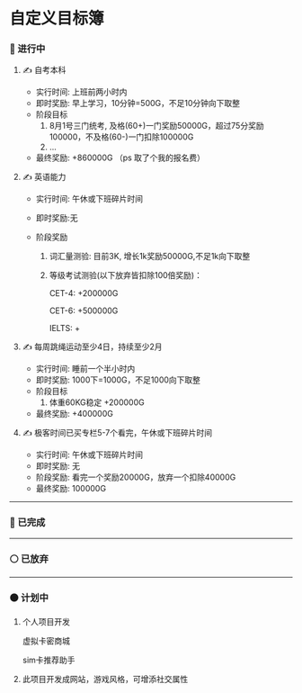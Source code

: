 # 自定义目标簿





### 🔵 进行中

1. ✍  自考本科
   - 实行时间: 上班前两小时内
   - 即时奖励: 早上学习，10分钟=500G，不足10分钟向下取整
   - 阶段目标
     1.  8月1号三门统考, 及格(60+)一门奖励50000G，超过75分奖励100000，不及格(60-)一门扣除100000G
     2. ...
   - 最终奖励: +860000G （ps 取了个我的报名费）
   
   
   
2. ✍ 英语能力

   - 实行时间: 午休或下班碎片时间   

   - 即时奖励:无

   - 阶段奖励

     1. 词汇量测验: 目前3K, 增长1k奖励50000G,不足1k向下取整

     2. 等级考试测验(以下放弃皆扣除100倍奖励)：

        CET-4: +200000G  

        CET-6: +500000G

        IELTS: +
        
        

3. ✍ 每周跳绳运动至少4日，持续至少2月
   - 实行时间: 睡前一个半小时内  
   - 即时奖励: 1000下=1000G，不足1000向下取整
   - 阶段目标
     1.  体重60KG稳定  +200000G  
   - 最终奖励: +400000G 

   

4. ✍  极客时间已买专栏5-7个看完，午休或下班碎片时间
   - 实行时间: 午休或下班碎片时间   
   - 即时奖励: 无
   - 阶段奖励: 看完一个奖励20000G，放弃一个扣除40000G
   - 最终奖励: 100000G

    



------
### 🔴 已完成





------
### ⚪ 已放弃





------
### ⚫ 计划中



1. 个人项目开发

   虚拟卡密商城

   sim卡推荐助手

2. 此项目开发成网站，游戏风格，可增添社交属性





